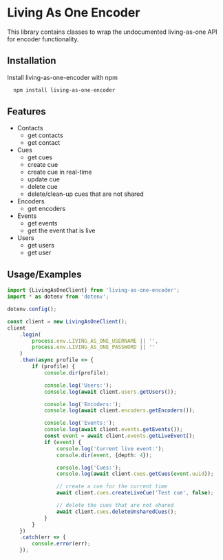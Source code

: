 # Living As One Encoder

This library contains classes to wrap the undocumented living-as-one API for encoder functionality.

## Installation

Install living-as-one-encoder with npm

```bash
  npm install living-as-one-encoder
```

## Features

- Contacts
  - get contacts
  - get contact
- Cues
    - get cues
    - create cue
    - create cue in real-time
    - update cue
    - delete cue
    - delete/clean-up cues that are not shared
- Encoders
    - get encoders
- Events
    - get events
    - get the event that is live
- Users
    - get users
    - get user


## Usage/Examples

```typescript
import {LivingAsOneClient} from 'living-as-one-encoder';
import * as dotenv from 'dotenv';

dotenv.config();

const client = new LivingAsOneClient();
client
    .login(
        process.env.LIVING_AS_ONE_USERNAME || '',
        process.env.LIVING_AS_ONE_PASSWORD || ''
    )
    .then(async profile => {
        if (profile) {
            console.dir(profile);

            console.log('Users:');
            console.log(await client.users.getUsers());

            console.log('Encoders:');
            console.log(await client.encoders.getEncoders());

            console.log('Events:');
            console.log(await client.events.getEvents());
            const event = await client.events.getLiveEvent();
            if (event) {
                console.log('Current live event:');
                console.dir(event, {depth: 4});

                console.log('Cues:');
                console.log(await client.cues.getCues(event.uuid));

                // create a cue for the current time
                await client.cues.createLiveCue('Test cue', false);

                // delete the cues that are not shared
                await client.cues.deleteUnsharedCues();
            }
        }
    })
    .catch(err => {
        console.error(err);
    });
```
